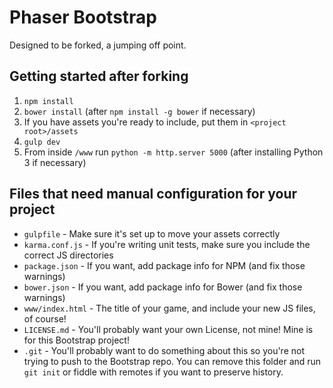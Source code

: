 # Phaser Bootstrap

Designed to be forked, a jumping off point.

## Getting started after forking
1. `npm install`
1. `bower install` (after `npm install -g bower` if necessary)
1. If you have assets you're ready to include, put them in `<project root>/assets`
1. `gulp dev`
1. From inside `/www` run `python -m http.server 5000` (after installing Python 3 if necessary)

## Files that need manual configuration for your project
* `gulpfile` - Make sure it's set up to move your assets correctly
* `karma.conf.js` - If you're writing unit tests, make sure you include the correct JS directories
* `package.json` - If you want, add package info for NPM (and fix those warnings)
* `bower.json` - If you want, add package info for Bower (and fix those warnings)
* `www/index.html` - The title of your game, and include your new JS files, of course!
* `LICENSE.md` - You'll probably want your own License, not mine! Mine is for this Bootstrap project!
* `.git` - You'll probably want to do something about this so you're not trying to push to the Bootstrap repo. You can remove this folder and run `git init` or fiddle with remotes if you want to preserve history.
